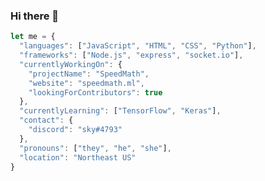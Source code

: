 ### Hi there 👋

```javascript
let me = {
  "languages": ["JavaScript", "HTML", "CSS", "Python"],
  "frameworks": ["Node.js", "express", "socket.io"],
  "currentlyWorkingOn": {
    "projectName": "SpeedMath",
    "website": "speedmath.ml",
    "lookingForContributors": true
  },
  "currentlyLearning": ["TensorFlow", "Keras"],
  "contact": {
    "discord": "sky#4793"
  },
  "pronouns": ["they", "he", "she"],
  "location": "Northeast US"
}
```

<!--
**Walker30263/Walker30263** is a ✨ _special_ ✨ repository because its `README.md` (this file) appears on your GitHub profile.

Here are some ideas to get you started:

- 🔭 I’m currently working on ...
- 🌱 I’m currently learning ...
- 👯 I’m looking to collaborate on ...
- 🤔 I’m looking for help with ...
- 💬 Ask me about ...
- 📫 How to reach me: ...
- 😄 Pronouns: ...
- ⚡ Fun fact: ...
-->
